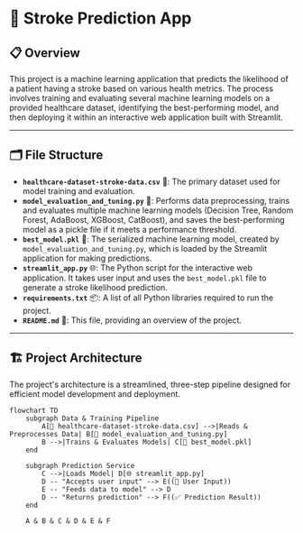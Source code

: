 # 🧠 Stroke Prediction App

## 📋 Overview
This project is a machine learning application that predicts the likelihood of a patient having a stroke based on various health metrics. The process involves training and evaluating several machine learning models on a provided healthcare dataset, identifying the best-performing model, and then deploying it within an interactive web application built with Streamlit.

---

## 🗂️ File Structure
- **`healthcare-dataset-stroke-data.csv`** 📄: The primary dataset used for model training and evaluation.  
- **`model_evaluation_and_tuning.py`** 🧪: Performs data preprocessing, trains and evaluates multiple machine learning models (Decision Tree, Random Forest, AdaBoost, XGBoost, CatBoost), and saves the best-performing model as a pickle file if it meets a performance threshold.  
- **`best_model.pkl`** 💾: The serialized machine learning model, created by `model_evaluation_and_tuning.py`, which is loaded by the Streamlit application for making predictions.  
- **`streamlit_app.py`** 🌐: The Python script for the interactive web application. It takes user input and uses the `best_model.pkl` file to generate a stroke likelihood prediction.  
- **`requirements.txt`** 📦: A list of all Python libraries required to run the project.  
- **`README.md`** 📝: This file, providing an overview of the project.

---

## 🏗️ Project Architecture
The project's architecture is a streamlined, three-step pipeline designed for efficient model development and deployment.

```mermaid
flowchart TD
    subgraph Data & Training Pipeline
        A[📄 healthcare-dataset-stroke-data.csv] -->|Reads & Preprocesses Data| B[🧪 model_evaluation_and_tuning.py]
        B -->|Trains & Evaluates Models| C[💾 best_model.pkl]
    end
    
    subgraph Prediction Service
        C -->|Loads Model| D[🌐 streamlit_app.py]
        D -- "Accepts user input" --> E((👤 User Input))
        E -- "Feeds data to model" --> D
        D -- "Returns prediction" --> F((✅ Prediction Result))
    end
    
    A & B & C & D & E & F
